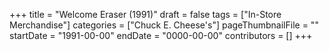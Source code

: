 +++
title = "Welcome Eraser (1991)"
draft = false
tags = ["In-Store Merchandise"]
categories = ["Chuck E. Cheese's"]
pageThumbnailFile = ""
startDate = "1991-00-00"
endDate = "0000-00-00"
contributors = []
+++
